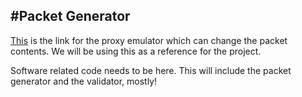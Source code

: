 #Packet Generator
----
[This](http://www.cs.columbia.edu/~hgs/research/projects/newudpl/) is the link for the proxy emulator which can change the packet contents. We will be using this as a reference for the project.

Software related code needs to be here. This will include the packet generator and the validator, mostly!


